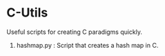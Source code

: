 # C-Utils
Useful scripts for creating C paradigms quickly.

1. hashmap.py     :  Script that creates a hash map in C.
